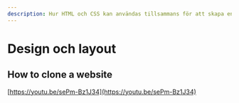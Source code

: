 ```yaml
---
description: Hur HTML och CSS kan användas tillsammans för att skapa en design.
---
```


# Design och layout

## 

## How to clone a website

[https://youtu.be/sePm-Bz1J34](https://youtu.be/sePm-Bz1J34)

